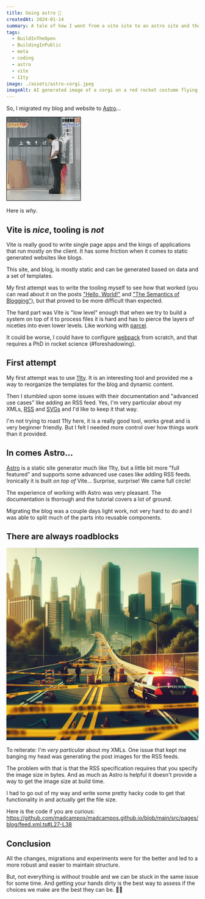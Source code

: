 ```yaml
---
title: Going astro 🚀
createdAt: 2024-01-14
summary: A tale of how I went from a vite site to an astro site and the hurdles along the way.
tags:
  - BuildInTheOpen
  - BuildingInPublic
  - meta
  - coding
  - astro
  - vite
  - 11ty
image: ./assets/astro-corgi.jpeg
imageAlt: AI generated image of a corgi on a red rocket costume flying through space with planets and rainbows on the background.
---
```

So, I migrated my blog and website to [Astro](https://astro.build)...

![Gif of a man on a costume of a rocket. He walks around like he is flying on the rocket](./assets/rocket.gif)

Here is _why_.

## Vite is _nice_, tooling is _not_

Vite is really good to write single page apps and the kings of applications that run mostly on the client. It has some friction when it comes to static generated websites like blogs.

This site, and blog, is mostly static and can be generated based on data and a set of templates.

My first attempt was to write the tooling myself to see how that worked (you can read about it on the posts ["Hello, World!"](/blog/2023/06/hello-world/) and ["The Semantics of Blogging"](/blog/2023/06/blog-structure/)), but that proved to be more difficult than expected.

The hard part was Vite is "low level" enough that when we try to build a system on top of it to process files it is hard and has to pierce the layers of niceties into even lower levels. Like working with [parcel](https://parceljs.org/).

It could be worse, I could have to configure [webpack](https://webpack.js.org/) from scratch, and that requires a PhD in rocket science (#foreshadowing).

## First attempt

My first attempt was to use [11ty](https://www.11ty.dev/). It is an interesting tool and provided me a way to reorganize the templates for the blog and dynamic content.

Then I stumbled upon some issues with their documentation and "advanced use cases" like adding an RSS feed. Yes, I'm very particular about my XMLs, [RSS](/blog/2023/06/xml-is-not-dead/) and [SVGs](https://codepen.io/madcampos/pen/NWRdOeW) and I'd like to keep it that way.

I'm not trying to roast 11ty here, it is a really good tool, works great and is very beginner friendly. But I felt I needed more control over how things work than it provided.

## In comes Astro...

[Astro](https://astro.build) is a static site generator much like 11ty, but a little bit more "full featured" and supports some advanced use cases like adding RSS feeds. Ironically it is built _on top of_ Vite... Surprise, surprise! We came full circle!

The experience of working with Astro was very pleasant. The documentation is thorough and the tutorial covers a lot of ground.

Migrating the blog was a couple days light work, not very hard to do and I was able to split much of the parts into reusable components.

## There are always roadblocks

![AI generated image of a long road leading to a city. The road has multiple police lines and some cars parked along the way creating a blocade.](./assets/road-block.jpeg)

To reiterate: I'm _very particular_ about my XMLs. One issue that kept me banging my head was generating the post images for the RSS feeds.

The problem with that is that the RSS specification requires that you specify the image size in bytes. And as much as Astro is helpful it doesn't provide a way to get the image size at build time.

I had to go out of my way and write some pretty hacky code to get that functionality in and actually get the file size.

Here is the code if you are curious: https://github.com/madcampos/madcampos.github.io/blob/main/src/pages/blog/feed.xml.ts#L27-L38

## Conclusion

All the changes, migrations and experiments were for the better and led to a more robust and easier to maintain structure.

But, not everything is without trouble and we can be stuck in the same issue for some time. And getting your hands dirty is the best way to assess if the choices we make are the best they can be. 🤷‍♂️
